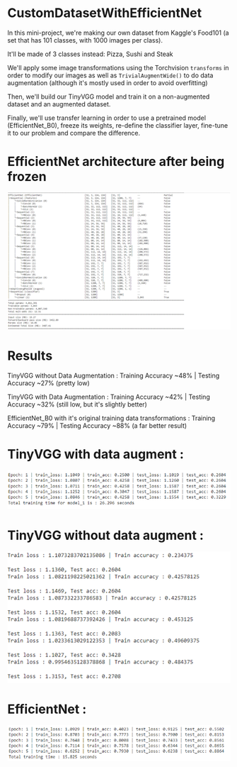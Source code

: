 # CustomDatasetWithEfficientNet

In this mini-project, we're making our own dataset from Kaggle's Food101 (a set that has 101 classes, with 1000 images per class).

It'll be made of 3 classes instead: Pizza, Sushi and Steak

We'll apply some image transformations using the Torchvision `transforms` in order to modify our images as well as `TrivialAugmentWide()` to do data augmentation (although it's mostly used in order to avoid overfitting)

Then, we'll build our TinyVGG model and train it on a non-augmented dataset and an augmented dataset.

Finally, we'll use transfer learning in order to use a pretrained model (EfficientNet_B0), freeze its weights, re-define the classifier layer, fine-tune it to our problem and compare the difference.

# EfficientNet architecture after being frozen

![model](https://github.com/Haytam258/CustomDatasetWithEfficientNet/blob/main/results/EfficientNet%20Structure.png)

# Results
TinyVGG without Data Augmentation : Training Accuracy ~48%   |   Testing Accuracy ~27%  (pretty low)

TinyVGG with Data Augmentation : Training Accuracy ~42%   |   Testing Accuracy ~32%  (still low, but it's slightly better)

EfficientNet_B0 with it's original training data transformations : Training Accuracy ~79%   |   Testing Accuracy ~88% (a far better result)

# TinyVGG with data augment :
![tiny_vgg](https://github.com/Haytam258/CustomDatasetWithEfficientNet/blob/main/results/TinyVGG%20Customdataset%20with%20data%20augment.png)



# TinyVGG without data augment :
![tiny_vgg_without](https://github.com/Haytam258/CustomDatasetWithEfficientNet/blob/main/results/TinyVGG%20Customdataset%20without%20data%20augment.png)

# EfficientNet :
![efficient_net](https://github.com/Haytam258/CustomDatasetWithEfficientNet/blob/main/results/EfficientNet%20Results.png)
